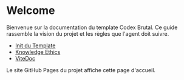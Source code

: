 # Welcome

Bienvenue sur la documentation du template Codex Brutal. Ce guide rassemble la vision
du projet et les règles que l'agent doit suivre.

- [Init du Template](./init.md)
- [Knowledge Ethics](./knowledge-ethics.md)
- [ViteDoc](./vitedoc.md)

Le site GitHub Pages du projet affiche cette page d'accueil.
